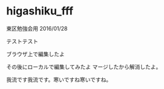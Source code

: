 # higashiku_fff
東区勉強会用 2016/01/28

テストテスト

ブラウザ上で編集したよ

その後にローカルで編集してみたよ
マージしたから解消したよ。


我流です我流です。寒いですね寒いですね。